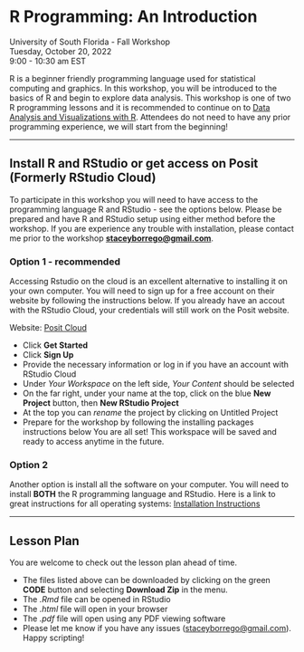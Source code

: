 # R Programming: An Introduction
University of South Florida - Fall Workshop  
Tuesday, October 20, 2022  
9:00 - 10:30 am EST  

R is a beginner friendly programming language used for statistical computing and graphics. In this workshop, you will be introduced to the basics of R and begin to explore data analysis. This workshop is one of two R programming lessons and it is recommended to continue on to [Data Analysis and Visualizations with R](https://github.com/sborrego/data-analysis-and-visualization-in-R). Attendees do not need to have any prior programming experience, we will start from the beginning!

***

## Install R and RStudio or get access on Posit (Formerly RStudio Cloud)

To participate in this workshop you will need to have access to the programming language R and RStudio - see the options below. Please be prepared and have R and RStudio setup using either method before the workshop. If you are experience any trouble with installation, please contact me prior to the workshop **staceyborrego@gmail.com**.

### Option 1 - **recommended**

Accessing Rstudio on the cloud is an excellent alternative to installing it on your own computer. You will need to sign up for a free account on their website by following the instructions below. If you already have an accout with the RStudio Cloud, your credentials will still work on the Posit website.

Website: [Posit Cloud](https://posit.cloud/)  
- Click **Get Started** 
- Click **Sign Up**
- Provide the necessary information or log in if you have an account with RStudio Cloud
- Under *Your Workspace* on the left side, *Your Content* should be selected
- On the far right, under your name at the top, click on the blue **New Project** button, then **New RStudio Project**
- At the top you can *rename* the project by clicking on Untitled Project
- Prepare for the workshop by following the installing packages instructions below
You are all set! This workspace will be saved and ready to access anytime in the future.

### Option 2

Another option is install all the software on your computer. You will need to install **BOTH** the R programming language and RStudio. 
Here is a link to great instructions for all operating systems: [Installation Instructions](https://preview.carpentries.org/R-ecology-lesson/index.html#install-r-and-rstudio)

***

## Lesson Plan

You are welcome to check out the lesson plan ahead of time. 

* The files listed above can be downloaded by clicking on the green **CODE** button and selecting **Download Zip** in the menu. 
* The *.Rmd* file can be opened in RStudio
* The *.html* file will open in your browser
* The *.pdf* file will open using any PDF viewing software
* Please let me know if you have any issues (staceyborrego@gmail.com). Happy scripting!
